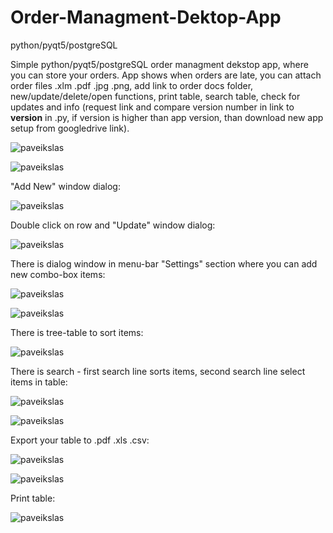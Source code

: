 # Order-Managment-Dektop-App
python/pyqt5/postgreSQL

Simple python/pyqt5/postgreSQL order managment dekstop app, where you can store your orders.
App shows when orders are late, you can attach order files .xlm .pdf .jpg .png, add link to order docs folder, new/update/delete/open functions, print table, search table, check for updates and info (request link and compare version number in link to __version__ in .py, if version is higher than app version, than download new app setup from googledrive link).

![paveikslas](https://user-images.githubusercontent.com/51360361/224933673-f9a844f1-46c2-4bac-b948-79dd18b7860c.png)

![paveikslas](https://user-images.githubusercontent.com/51360361/224936514-8ea8205e-288a-49f4-8dd5-a885e5b47785.png)

"Add New" window dialog:

![paveikslas](https://user-images.githubusercontent.com/51360361/224933893-e1467319-8e04-4687-b93b-05e38662e584.png)

Double click on row and "Update" window dialog:

![paveikslas](https://user-images.githubusercontent.com/51360361/224934565-75110bb4-4d38-479b-874e-8340254157d0.png)

There is dialog window in menu-bar "Settings" section where you can add new combo-box items:

![paveikslas](https://user-images.githubusercontent.com/51360361/224937444-2698bde3-70b4-4ff5-8610-22b7b9fd3528.png)

![paveikslas](https://user-images.githubusercontent.com/51360361/224935028-eb23862e-3696-48c1-b8a6-660cc9c0dd14.png)

There is tree-table to sort items:

![paveikslas](https://user-images.githubusercontent.com/51360361/224935150-bdfb7fba-40f7-40e2-8d92-31fb6f650b40.png)

There is search - first search line sorts items, second search line select items in table:

![paveikslas](https://user-images.githubusercontent.com/51360361/224935303-c8f94a3e-2f54-4a9a-965d-3f93f68d824b.png)

![paveikslas](https://user-images.githubusercontent.com/51360361/224935406-15e3100a-564e-4c00-8c50-6032f889da1a.png)

Export your table to .pdf .xls .csv:

![paveikslas](https://user-images.githubusercontent.com/51360361/224936731-190de9fa-2636-4509-b9bc-24e881166b0c.png)

![paveikslas](https://user-images.githubusercontent.com/51360361/224936097-8a496102-55db-4dd1-8347-af269b831e58.png)

Print table:

![paveikslas](https://user-images.githubusercontent.com/51360361/224936879-80a42c27-2c6d-4203-be02-a263d9101908.png)






